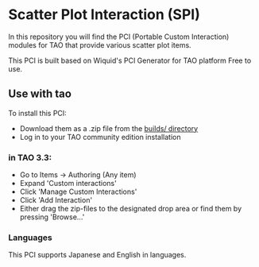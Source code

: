 # Scatter Plot Interaction (SPI)

In this repository you will find the PCI (Portable Custom Interaction) modules for TAO that provide various scatter plot items.

This PCI is built based on Wiquid's PCI Generator for TAO platform Free to use.

## Use with tao
To install this PCI:

- Download them as a .zip file from the [builds/ directory](builds/)
- Log in to your TAO community edition installation

### in TAO 3.3:
- Go to Items -> Authoring (Any item)
- Expand 'Custom interactions'
- Click 'Manage Custom Interactions'
- Click 'Add Interaction'
- Either drag the zip-files to the designated drop area or find them by pressing 'Browse...'
</pre>

### Languages
This PCI supports Japanese and English in languages.
